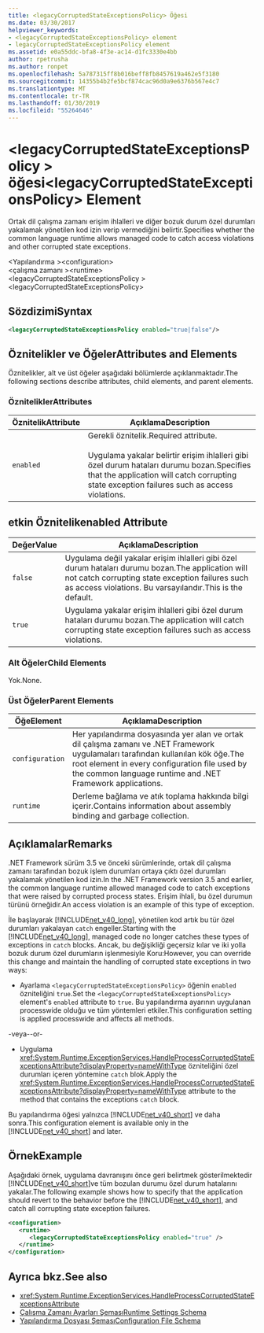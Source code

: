 ```yaml
---
title: <legacyCorruptedStateExceptionsPolicy> Öğesi
ms.date: 03/30/2017
helpviewer_keywords:
- <legacyCorruptedStateExceptionsPolicy> element
- legacyCorruptedStateExceptionsPolicy element
ms.assetid: e0a55ddc-bfa8-4f3e-ac14-d1fc3330e4bb
author: rpetrusha
ms.author: ronpet
ms.openlocfilehash: 5a787315ff8b016beff8fb8457619a462e5f3180
ms.sourcegitcommit: 14355b4b2fe5bcf874cac96d0a9e6376b567e4c7
ms.translationtype: MT
ms.contentlocale: tr-TR
ms.lasthandoff: 01/30/2019
ms.locfileid: "55264646"
---
```

# <a name="legacycorruptedstateexceptionspolicy-element"></a><span data-ttu-id="36f37-102">\<legacyCorruptedStateExceptionsPolicy > öğesi</span><span class="sxs-lookup"><span data-stu-id="36f37-102">\<legacyCorruptedStateExceptionsPolicy> Element</span></span>
<span data-ttu-id="36f37-103">Ortak dil çalışma zamanı erişim ihlalleri ve diğer bozuk durum özel durumları yakalamak yönetilen kod izin verip vermediğini belirtir.</span><span class="sxs-lookup"><span data-stu-id="36f37-103">Specifies whether the common language runtime allows managed code to catch access violations and other corrupted state exceptions.</span></span>  
  
 <span data-ttu-id="36f37-104">\<Yapılandırma ></span><span class="sxs-lookup"><span data-stu-id="36f37-104">\<configuration></span></span>  
<span data-ttu-id="36f37-105">\<çalışma zamanı ></span><span class="sxs-lookup"><span data-stu-id="36f37-105">\<runtime></span></span>  
<span data-ttu-id="36f37-106">\<legacyCorruptedStateExceptionsPolicy ></span><span class="sxs-lookup"><span data-stu-id="36f37-106">\<legacyCorruptedStateExceptionsPolicy></span></span>  
  
## <a name="syntax"></a><span data-ttu-id="36f37-107">Sözdizimi</span><span class="sxs-lookup"><span data-stu-id="36f37-107">Syntax</span></span>  
  
```xml  
<legacyCorruptedStateExceptionsPolicy enabled="true|false"/>  
```  
  
## <a name="attributes-and-elements"></a><span data-ttu-id="36f37-108">Öznitelikler ve Öğeler</span><span class="sxs-lookup"><span data-stu-id="36f37-108">Attributes and Elements</span></span>  
 <span data-ttu-id="36f37-109">Öznitelikler, alt ve üst öğeler aşağıdaki bölümlerde açıklanmaktadır.</span><span class="sxs-lookup"><span data-stu-id="36f37-109">The following sections describe attributes, child elements, and parent elements.</span></span>  
  
### <a name="attributes"></a><span data-ttu-id="36f37-110">Öznitelikler</span><span class="sxs-lookup"><span data-stu-id="36f37-110">Attributes</span></span>  
  
|<span data-ttu-id="36f37-111">Öznitelik</span><span class="sxs-lookup"><span data-stu-id="36f37-111">Attribute</span></span>|<span data-ttu-id="36f37-112">Açıklama</span><span class="sxs-lookup"><span data-stu-id="36f37-112">Description</span></span>|  
|---------------|-----------------|  
|`enabled`|<span data-ttu-id="36f37-113">Gerekli öznitelik.</span><span class="sxs-lookup"><span data-stu-id="36f37-113">Required attribute.</span></span><br /><br /> <span data-ttu-id="36f37-114">Uygulama yakalar belirtir erişim ihlalleri gibi özel durum hataları durumu bozan.</span><span class="sxs-lookup"><span data-stu-id="36f37-114">Specifies that the application will catch corrupting state exception failures such as access violations.</span></span>|  
  
## <a name="enabled-attribute"></a><span data-ttu-id="36f37-115">etkin Öznitelik</span><span class="sxs-lookup"><span data-stu-id="36f37-115">enabled Attribute</span></span>  
  
|<span data-ttu-id="36f37-116">Değer</span><span class="sxs-lookup"><span data-stu-id="36f37-116">Value</span></span>|<span data-ttu-id="36f37-117">Açıklama</span><span class="sxs-lookup"><span data-stu-id="36f37-117">Description</span></span>|  
|-----------|-----------------|  
|`false`|<span data-ttu-id="36f37-118">Uygulama değil yakalar erişim ihlalleri gibi özel durum hataları durumu bozan.</span><span class="sxs-lookup"><span data-stu-id="36f37-118">The application will not catch corrupting state exception failures such as access violations.</span></span> <span data-ttu-id="36f37-119">Bu varsayılandır.</span><span class="sxs-lookup"><span data-stu-id="36f37-119">This is the default.</span></span>|  
|`true`|<span data-ttu-id="36f37-120">Uygulama yakalar erişim ihlalleri gibi özel durum hataları durumu bozan.</span><span class="sxs-lookup"><span data-stu-id="36f37-120">The application will catch corrupting state exception failures such as access violations.</span></span>|  
  
### <a name="child-elements"></a><span data-ttu-id="36f37-121">Alt Öğeler</span><span class="sxs-lookup"><span data-stu-id="36f37-121">Child Elements</span></span>  
 <span data-ttu-id="36f37-122">Yok.</span><span class="sxs-lookup"><span data-stu-id="36f37-122">None.</span></span>  
  
### <a name="parent-elements"></a><span data-ttu-id="36f37-123">Üst Öğeler</span><span class="sxs-lookup"><span data-stu-id="36f37-123">Parent Elements</span></span>  
  
|<span data-ttu-id="36f37-124">Öğe</span><span class="sxs-lookup"><span data-stu-id="36f37-124">Element</span></span>|<span data-ttu-id="36f37-125">Açıklama</span><span class="sxs-lookup"><span data-stu-id="36f37-125">Description</span></span>|  
|-------------|-----------------|  
|`configuration`|<span data-ttu-id="36f37-126">Her yapılandırma dosyasında yer alan ve ortak dil çalışma zamanı ve .NET Framework uygulamaları tarafından kullanılan kök öğe.</span><span class="sxs-lookup"><span data-stu-id="36f37-126">The root element in every configuration file used by the common language runtime and .NET Framework applications.</span></span>|  
|`runtime`|<span data-ttu-id="36f37-127">Derleme bağlama ve atık toplama hakkında bilgi içerir.</span><span class="sxs-lookup"><span data-stu-id="36f37-127">Contains information about assembly binding and garbage collection.</span></span>|  
  
## <a name="remarks"></a><span data-ttu-id="36f37-128">Açıklamalar</span><span class="sxs-lookup"><span data-stu-id="36f37-128">Remarks</span></span>  
 <span data-ttu-id="36f37-129">.NET Framework sürüm 3.5 ve önceki sürümlerinde, ortak dil çalışma zamanı tarafından bozuk işlem durumları ortaya çıktı özel durumları yakalamak yönetilen kod izin.</span><span class="sxs-lookup"><span data-stu-id="36f37-129">In the .NET Framework version 3.5 and earlier, the common language runtime allowed managed code to catch exceptions that were raised by corrupted process states.</span></span> <span data-ttu-id="36f37-130">Erişim ihlali, bu özel durumun türünü örneğidir.</span><span class="sxs-lookup"><span data-stu-id="36f37-130">An access violation is an example of this type of exception.</span></span>  
  
 <span data-ttu-id="36f37-131">İle başlayarak [!INCLUDE[net_v40_long](../../../../../includes/net-v40-long-md.md)], yönetilen kod artık bu tür özel durumları yakalayan `catch` engeller.</span><span class="sxs-lookup"><span data-stu-id="36f37-131">Starting with the [!INCLUDE[net_v40_long](../../../../../includes/net-v40-long-md.md)], managed code no longer catches these types of exceptions in `catch` blocks.</span></span> <span data-ttu-id="36f37-132">Ancak, bu değişikliği geçersiz kılar ve iki yolla bozuk durum özel durumların işlenmesiyle Koru:</span><span class="sxs-lookup"><span data-stu-id="36f37-132">However, you can override this change and maintain the handling of corrupted state exceptions in two ways:</span></span>  
  
-   <span data-ttu-id="36f37-133">Ayarlama `<legacyCorruptedStateExceptionsPolicy>` öğenin `enabled` özniteliğini `true`.</span><span class="sxs-lookup"><span data-stu-id="36f37-133">Set the `<legacyCorruptedStateExceptionsPolicy>` element's `enabled` attribute to `true`.</span></span> <span data-ttu-id="36f37-134">Bu yapılandırma ayarının uygulanan processwide olduğu ve tüm yöntemleri etkiler.</span><span class="sxs-lookup"><span data-stu-id="36f37-134">This configuration setting is applied processwide and affects all methods.</span></span>  
  
 <span data-ttu-id="36f37-135">-veya-</span><span class="sxs-lookup"><span data-stu-id="36f37-135">-or-</span></span>  
  
-   <span data-ttu-id="36f37-136">Uygulama <xref:System.Runtime.ExceptionServices.HandleProcessCorruptedStateExceptionsAttribute?displayProperty=nameWithType> özniteliğini özel durumları içeren yöntemine `catch` blok.</span><span class="sxs-lookup"><span data-stu-id="36f37-136">Apply the <xref:System.Runtime.ExceptionServices.HandleProcessCorruptedStateExceptionsAttribute?displayProperty=nameWithType> attribute to the method that contains the exceptions `catch` block.</span></span>  
  
 <span data-ttu-id="36f37-137">Bu yapılandırma öğesi yalnızca [!INCLUDE[net_v40_short](../../../../../includes/net-v40-short-md.md)] ve daha sonra.</span><span class="sxs-lookup"><span data-stu-id="36f37-137">This configuration element is available only in the [!INCLUDE[net_v40_short](../../../../../includes/net-v40-short-md.md)] and later.</span></span>  
  
## <a name="example"></a><span data-ttu-id="36f37-138">Örnek</span><span class="sxs-lookup"><span data-stu-id="36f37-138">Example</span></span>  
 <span data-ttu-id="36f37-139">Aşağıdaki örnek, uygulama davranışını önce geri belirtmek gösterilmektedir [!INCLUDE[net_v40_short](../../../../../includes/net-v40-short-md.md)]ve tüm bozulan durumu özel durum hatalarını yakalar.</span><span class="sxs-lookup"><span data-stu-id="36f37-139">The following example shows how to specify that the application should revert to the behavior before the [!INCLUDE[net_v40_short](../../../../../includes/net-v40-short-md.md)], and catch all corrupting state exception failures.</span></span>  
  
```xml  
<configuration>  
   <runtime>  
      <legacyCorruptedStateExceptionsPolicy enabled="true" />  
   </runtime>  
</configuration>  
```  
  
## <a name="see-also"></a><span data-ttu-id="36f37-140">Ayrıca bkz.</span><span class="sxs-lookup"><span data-stu-id="36f37-140">See also</span></span>
- <xref:System.Runtime.ExceptionServices.HandleProcessCorruptedStateExceptionsAttribute>
- [<span data-ttu-id="36f37-141">Çalışma Zamanı Ayarları Şeması</span><span class="sxs-lookup"><span data-stu-id="36f37-141">Runtime Settings Schema</span></span>](../../../../../docs/framework/configure-apps/file-schema/runtime/index.md)
- [<span data-ttu-id="36f37-142">Yapılandırma Dosyası Şeması</span><span class="sxs-lookup"><span data-stu-id="36f37-142">Configuration File Schema</span></span>](../../../../../docs/framework/configure-apps/file-schema/index.md)
